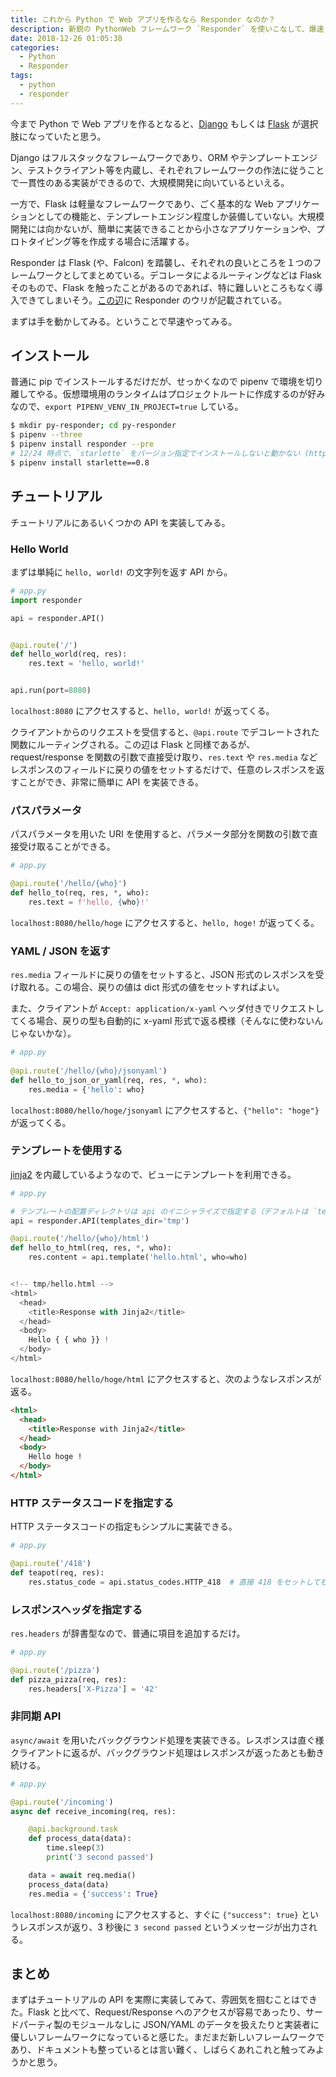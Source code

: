 ```yaml
---
title: これから Python で Web アプリを作るなら Responder なのか？
description: 新鋭の PythonWeb フレームワーク `Responder` を使いこなして、爆速 Web アプリケーション開発。
date: 2018-12-26 01:05:38
categories:
  - Python
  - Responder
tags:
  - python
  - responder
---
```


今まで Python で Web アプリを作るとなると、[Django](https://www.djangoproject.com/) もしくは [Flask](http://flask.pocoo.org/) が選択肢になっていたと思う。

Django はフルスタックなフレームワークであり、ORM やテンプレートエンジン、テストクライアント等を内蔵し、それぞれフレームワークの作法に従うことで一貫性のある実装ができるので、大規模開発に向いているといえる。

一方で、Flask は軽量なフレームワークであり、ごく基本的な Web アプリケーションとしての機能と、テンプレートエンジン程度しか装備していない。大規模開発には向かないが、簡単に実装できることから小さなアプリケーションや、プロトタイピング等を作成する場合に活躍する。

Responder は Flask (や、Falcon) を踏襲し、それぞれの良いところを１つのフレームワークとしてまとめている。デコレータによるルーティングなどは Flask そのもので、Flask を触ったことがあるのであれば、特に難しいところもなく導入できてしまいそう。[この辺](https://python-responder.org/en/latest/#ideas)に Responder のウリが記載されている。

まずは手を動かしてみる。ということで早速やってみる。

インストール
---

普通に pip でインストールするだけだが、せっかくなので pipenv で環境を切り離してやる。仮想環境用のランタイムはプロジェクトルートに作成するのが好みなので、`export PIPENV_VENV_IN_PROJECT=true` している。

```bash
$ mkdir py-responder; cd py-responder
$ pipenv --three
$ pipenv install responder --pre
# 12/24 時点で、`starlette` をバージョン指定でインストールしないと動かない (https://github.com/kennethreitz/responder/issues/266)
$ pipenv install starlette==0.8
```

チュートリアル
---

チュートリアルにあるいくつかの API を実装してみる。

### Hello World

まずは単純に `hello, world!` の文字列を返す API から。

```python
# app.py
import responder

api = responder.API()


@api.route('/')
def hello_world(req, res):
	res.text = 'hello, world!'


api.run(port=8080)
```

`localhost:8080` にアクセスすると、`hello, world!` が返ってくる。

クライアントからのリクエストを受信すると、`@api.route` でデコレートされた関数にルーティングされる。この辺は Flask と同様であるが、request/response を関数の引数で直接受け取り、`res.text` や `res.media` などレスポンスのフィールドに戻りの値をセットするだけで、任意のレスポンスを返すことができ、非常に簡単に API を実装できる。

### パスパラメータ

パスパラメータを用いた URI を使用すると、パラメータ部分を関数の引数で直接受け取ることができる。

```python
# app.py

@api.route('/hello/{who}')
def hello_to(req, res, *, who):
	res.text = f'hello, {who}!'
```

`localhost:8080/hello/hoge` にアクセスすると、`hello, hoge!` が返ってくる。

### YAML / JSON を返す

`res.media` フィールドに戻りの値をセットすると、JSON 形式のレスポンスを受け取れる。この場合、戻りの値は dict 形式の値をセットすればよい。

また、クライアントが `Accept: application/x-yaml` ヘッダ付きでリクエストしてくる場合、戻りの型も自動的に x-yaml 形式で返る模様（そんなに使わないんじゃないかな）。

```python
# app.py
    
@api.route('/hello/{who}/jsonyaml')
def hello_to_json_or_yaml(req, res, *, who):
	res.media = {'hello': who}
```

`localhost:8080/hello/hoge/jsonyaml` にアクセスすると、`{"hello": "hoge"}` が返ってくる。

### テンプレートを使用する

[jinja2](http://jinja.pocoo.org/docs/2.10/) を内蔵しているようなので、ビューにテンプレートを利用できる。

```python
# app.py

# テンプレートの配置ディレクトリは api のイニシャライズで指定する（デフォルトは `templates`）。
api = responder.API(templates_dir='tmp')

@api.route('/hello/{who}/html')
def hello_to_html(req, res, *, who):
	res.content = api.template('hello.html', who=who)


<!-- tmp/hello.html -->
<html>
  <head>
	<title>Response with Jinja2</title>
  </head>
  <body>
	Hello { { who }} !
  </body>
</html>
```

`localhost:8080/hello/hoge/html` にアクセスすると、次のようなレスポンスが返る。

```html
<html>
  <head>
	<title>Response with Jinja2</title>
  </head>
  <body>
	Hello hoge !
  </body>
</html>
```

### HTTP ステータスコードを指定する

HTTP ステータスコードの指定もシンプルに実装できる。

```python
# app.py

@api.route('/418')
def teapot(req, res):
	res.status_code = api.status_codes.HTTP_418  # 直接 418 をセットしても同じ
```

### レスポンスヘッダを指定する

`res.headers` が辞書型なので、普通に項目を追加するだけ。

```python
# app.py

@api.route('/pizza')
def pizza_pizza(req, res):
	res.headers['X-Pizza'] = '42'
```

### 非同期 API

`async/await` を用いたバックグラウンド処理を実装できる。レスポンスは直ぐ様クライアントに返るが、バックグラウンド処理はレスポンスが返ったあとも動き続ける。

```python
# app.py

@api.route('/incoming')
async def receive_incoming(req, res):

	@api.background.task
	def process_data(data):
		time.sleep(3)
		print('3 second passed')

	data = await req.media()
	process_data(data)
	res.media = {'success': True}
```

`localhost:8080/incoming` にアクセスすると、すぐに `{"success": true}` というレスポンスが返り、3 秒後に `3 second passed` というメッセージが出力される。

まとめ
---

まずはチュートリアルの API を実際に実装してみて、雰囲気を掴むことはできた。Flask と比べて、Request/Response へのアクセスが容易であったり、サードパーティ製のモジュールなしに JSON/YAML のデータを扱えたりと実装者に優しいフレームワークになっていると感じた。まだまだ新しいフレームワークであり、ドキュメントも整っているとは言い難く、しばらくあれこれと触ってみようかと思う。
